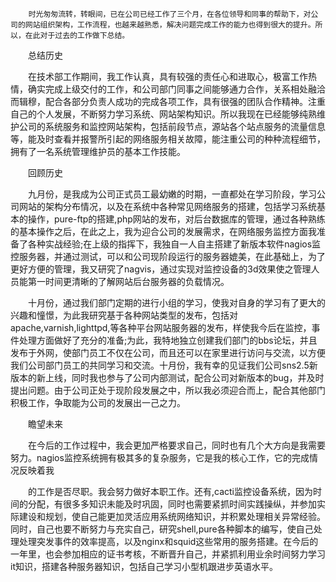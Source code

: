         时光匆匆流转，转眼间，已在公司已经工作了三个月，在各位领导和同事的帮助下，对公司的网站组织架构，工作流程，也越来越熟悉，解决问题完成工作的能力也得到很大的提升。所以，在此对于过去的工作做下总结。

　　总结历史

　　在技术部工作期间，我工作认真，具有较强的责任心和进取心，极富工作热情，确实完成上级交付的工作，和公司部门同事之间能够通力合作，关系相处融洽而辑穆，配合各部分负责人成功的完成各项工作，具有很强的团队合作精神。注重自己的个人发展，不断努力学习系统、网站架构知识。所以我现在已经能够纯熟维护公司的系统服务和监控网站架构，包括前段节点，源站各个站点服务的流量信息等，能及时查看并报警所引起的网络服务相关故障，能注重公司的种种流程细节，拥有了一名系统管理维护员的基本工作技能。

　　回顾历史

　　九月份，是我成为公司正式员工最幼嫩的时期，一直都处在学习阶段，学习公司网站的架构分布情况，以及在系统中各种常见网络服务的搭建，包括学习系统基本的操作，pure-ftp的搭建,php网站的发布，对后台数据库的管理，通过各种熟练的基本操作之后，在此之上，我为迎合公司的发展需求，在网络服务监控方面我准备了各种实战经验;在上级的指挥下，我独自一人自主搭建了新版本软件nagios监控服务器，并通过测试，可以和公司现阶段运行的服务器媲美，在此基础上，为了更好方便的管理，我又研究了nagvis，通过实现对监控设备的3d效果使之管理人员能第一时间更清晰的了解网站后台服务器的负载情况。

　　十月份，通过我们部门定期的进行小组的学习，使我对自身的学习有了更大的兴趣和憧憬，为此我研究基于各种网站类型的发布，包括对apache,varnish,lighttpd,等各种平台网站服务器的发布，样使我今后在监控，事件处理方面做好了充分的准备;为此，我特地独立创建我们部门的bbs论坛，并且发布于外网，使部门员工不仅在公司，而且还可以在家里进行访问与交流，以方便我们公司部门员工的共同学习和交流。十月份，我有幸的见证我们公司sns2.5新版本的新上线，同时我也参与了公司内部测试，配合公司对新版本的bug，并及时提出问题。由于公司正处于现阶段发展之中，所以我必须迎合而上，配合其他部门积极工作，争取能为公司的发展出一己之力。

　　瞻望未来

　　在今后的工作过程中，我会更加严格要求自己，同时也有几个大方向是我需要努力。nagios监控系统拥有极其多的复杂服务，它是我的核心工作，它的完成情况反映着我

　　的工作是否尽职。我会努力做好本职工作。还有,cacti监控设备系统，因为时间的分配，有很多多知识未能及时巩固，同时也需要紧抓时间实践操纵，并参加实际建设和规划，使自己能更加灵活应用系统网络知识，并积累处理相关异常经验。同时，自己也要不断努力与充实自己，研究shell,pure各种脚本的编写，使自己处理处理突发事件的效率提高，以及nginx和squid这些常用的服务搭建。在今后的一年里，也会参加相应的证书考核，不断晋升自己，并紧抓利用业余时间努力学习it知识，搭建各种服务器知识，包括自己学习小型机跟进步英语水平。

